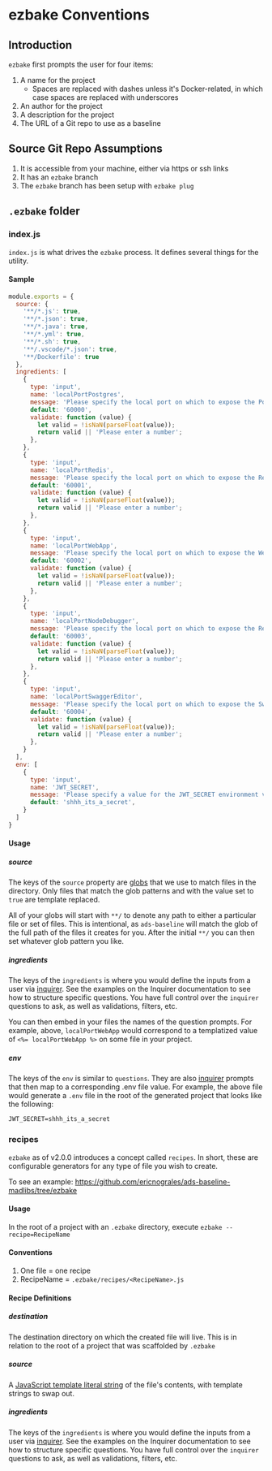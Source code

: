 # ezbake Conventions

## Introduction

`ezbake` first prompts the user for four items:

1. A name for the project
    * Spaces are replaced with dashes unless it's Docker-related, in which case spaces are replaced with underscores
1. An author for the project
1. A description for the project
1. The URL of a Git repo to use as a baseline

## Source Git Repo Assumptions

1. It is accessible from your machine, either via https or ssh links
1. It has an `ezbake` branch
1. The `ezbake` branch has been setup with `ezbake plug`

## `.ezbake` folder

### index.js

`index.js` is what drives the `ezbake` process. It defines several things for the utility.

#### Sample 

```js
module.exports = {
  source: { 
    '**/*.js': true,
    '**/*.json': true,
    '**/*.java': true,
    '**/*.yml': true,
    '**/*.sh': true,
    '**/.vscode/*.json': true,
    '**/Dockerfile': true
  },
  ingredients: [
    {
      type: 'input',
      name: 'localPortPostgres',
      message: 'Please specify the local port on which to expose the Postgres instance from Docker',
      default: '60000',
      validate: function (value) {
        let valid = !isNaN(parseFloat(value));
        return valid || 'Please enter a number';
      },
    },
    {
      type: 'input',
      name: 'localPortRedis',
      message: 'Please specify the local port on which to expose the Redis instance from Docker',
      default: '60001',
      validate: function (value) {
        let valid = !isNaN(parseFloat(value));
        return valid || 'Please enter a number';
      },
    },
    {
      type: 'input',
      name: 'localPortWebApp',
      message: 'Please specify the local port on which to expose the WebApp from Docker',
      default: '60002',
      validate: function (value) {
        let valid = !isNaN(parseFloat(value));
        return valid || 'Please enter a number';
      },
    },
    {
      type: 'input',
      name: 'localPortNodeDebugger',
      message: 'Please specify the local port on which to expose the Redis instance from Docker',
      default: '60003',
      validate: function (value) {
        let valid = !isNaN(parseFloat(value));
        return valid || 'Please enter a number';
      },
    },
    {
      type: 'input',
      name: 'localPortSwaggerEditor',
      message: 'Please specify the local port on which to expose the Swagger Editor from Docker',
      default: '60004',
      validate: function (value) {
        let valid = !isNaN(parseFloat(value));
        return valid || 'Please enter a number';
      },
    }
  ],
  env: [
    {
      type: 'input',
      name: 'JWT_SECRET',
      message: 'Please specify a value for the JWT_SECRET environment variable. This is how we will sign JSON Web Tokens.',
      default: 'shhh_its_a_secret',
    }
  ]
}
```

#### Usage

##### source

The keys of the `source` property are [globs](https://www.npmjs.com/package/minimatch) that we use to match files in the directory. Only files that match the glob patterns and with the value set to `true` are template replaced.

All of your globs will start with `**/` to denote any path to either a particular file or set of files.  This is intentional, as `ads-baseline` will match the glob of the full path of the files it creates for you.  After the initial `**/` you can then set whatever glob pattern you like.

##### ingredients

The keys of the `ingredients` is where you would define the inputs from a user via [inquirer](https://www.npmjs.com/package/inquirer).  See the examples on the Inquirer documentation to see how to structure specific questions.  You have full control over the `inquirer` questions to ask, as well as validations, filters, etc.

You can then embed in your files the names of the question prompts.  For example, above, `localPortWebApp` would correspond to a templatized value of `<%= localPortWebApp %>` on some file in your project.

##### env

The keys of the `env` is similar to `questions`. They are also [inquirer](https://www.npmjs.com/package/inquirer) prompts that then map to a corresponding .env file value.  For example, the above file would generate a `.env` file in the root of the generated project that looks like the following:

```
JWT_SECRET=shhh_its_a_secret
```

### recipes

`ezbake` as of v2.0.0 introduces a concept called `recipes`. In short, these are configurable generators for any type of file you wish to create.

To see an example: https://github.com/ericnograles/ads-baseline-madlibs/tree/ezbake

#### Usage

In the root of a project with an `.ezbake` directory, execute `ezbake --recipe=RecipeName`

#### Conventions

1. One file = one recipe
2. RecipeName = `.ezbake/recipes/<RecipeName>.js`

#### Recipe Definitions

##### destination

The destination directory on which the created file will live. This is in relation to the root of a project that was scaffolded by `.ezbake`

##### source

A [JavaScript template literal string](https://developer.mozilla.org/en-US/docs/Web/JavaScript/Reference/Template_literals) of the file's contents, with template strings to swap out.

##### ingredients

The keys of the `ingredients` is where you would define the inputs from a user via [inquirer](https://www.npmjs.com/package/inquirer).  See the examples on the Inquirer documentation to see how to structure specific questions.  You have full control over the `inquirer` questions to ask, as well as validations, filters, etc.
